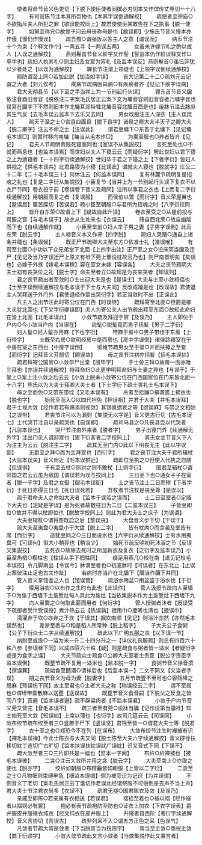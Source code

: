 <!-- { "loadSidebar": true } -->
　　使者将命节音义色吏切【下脱下使臣使者同摈必刃切本又作傧传丈専切一十八字】
　　有司官陈节注本其所赍物也【本其字误倒通解挍】
　　疏使者至宗庙○不欲指斥夫人所犯之罪【欲误能挍同上】故君使使臣某敢告在下之执事【脱一使字】
　　如舅至称兄○故曾子问云母丧称母是也【故误即】少施氏节音义慢本亦作僈【僈仍作慢误】
　　疏吾飧○谓强饭以答主人之意【谓误而】
　　纳币节注十个为束【个释文作个】一两五寻【一两误五两】
　　女虽未许嫁节礼之酌以成人【人误之通解挍】
　　燕则鬈首节音义紒字又作髻【髻监本仍作紒误释文作□草字也】疏妇人执其礼○则主妇及女賔为笄礼【及监本误反】燕则鬈首○虽已笄犹以少者处之【以误为通解挍】
　　韠长节注谓上领缝也【上领字误倒续通解挍】
　　疏防谓至上同○若加此説【加当如字误】
　　丧大记第二十二○疏刘元云记谓之大者【刘元俟考】
　　疾病节疏病困曰病○有疾疾者齐【见记下疾字误病】
　　君大夫彻县节【以下至之手当幷上为一节别起行头误】
　　寝东首节音义牖依注音酉旧音容【脱依注二字案毛氏居正云案下文为墉音容则旧音容者乃墉字音也误冩在牖字下不然则旧本作北墉耳郊特牲北墉音容北牖音酉是也】废牀节注去牀庶其生气反【去毛本误云监本下去乐又去同】
　　男女改服注主人深衣【主人误庶人】
　　疏天子至之士○宫县四面县【脱下县字】诸侯之卿大夫半天子之卿大夫【脱二卿字】注云不命之士【注误此】
　　谓君至墉下○东首于北墉下【见记墉毛本误□】则暂时移向南墉【墉当从毛本作□】
　　为賔至服也○养者皆齐【见记】
　　君夫人节疏明贵贱死寝室同也【室误不从集説挍】
　　言死至处也○不就而燕息也【也监本误焉】而世妇以夫人下寝云云【而疑衍字】解此世妇以君下寝之上为适寝者【一十四字衍续通解挍】世妇卒于君之下寝之上【下者字衍】皆妇人供视之【供毛本误共】比君路寝为小寝【比误此】谓就夫人寝也【脱就字】庄公二十二年【二十毛本误三十】何休注云【何监本误同】
　　复有林麓节疏明复是招魂之礼也【复是二字衍从集説挍】小臣复节【当并上为一节别起行头误下复衣不以衣尸节同】卷衣投于前【卷误卷下音义及疏同】注所以事君之衣也【上而复二字衍续通解挍】用朝服而复之者【复误服】
　　而侯伯以鷩【而衍字】音义荣屋翼也【屋误屈】箧苦牒切【苦误若】疏小臣至朝服○与君所为招魂之时【八字衍挍同上】
　　皆升自东荣○故谓上下【疑故自此升误】
　　卷衣至受之○从屋前投与司服之官【与毛本误于】故衣从生处来也【衣误云】
　　降自西北荣○故自幽隂而下也【自续通解作就】
　　小臣至堂前○妇人举子男之妻【子男字误倒】此云东荣【脱云字】
　　主人啼音义本又作谛【四字脱】
　　疏妇人哭踊○通自上诸条并踊也【条误候】
　　既正尸节疏卿大夫至东方○依准士礼【准误唯】
　　有司至北面○小功以下众兄弟堂下北面【上四字出注】正尸至之女○设床笫当牖及迁尸【见记及当乃字误迁尸上原文有袵下莞上簟设枕故云乃也】则尸南首明矣【矣误也】必嫁于外族【嫁毛本误稼】容在室女未嫁【容误各】
　　大夫之丧节疏明大夫士初有丧哭位之礼【脱士字】命夫至者立○故知是为丧来哭者【知误列】
　　君之丧节疏出者至敛时○士出迎大夫是也【是误士】大夫与士至小敛相偪也【士至字误倒续通解挍与毛本误于下士与大夫同】反改成踊是也【改误故】君使退主人哭拜送于外门外【君使退经作賔出哭衍字】若正当敛时不出【正误此】
　　凡主人之出节注此时寄公位在门西【时误特】
　　疏拜寄至北面○但爵是卿大夫犹北面也【下又字衍卿误即】夫人为寄公夫人出节疏出拜至东面○故知此命妇在堂上北面【北毛本误此】
　　小敛节疏及拜迎于賔【及误乃】
　　主人即位于户内○今小敛当户内【当误在】
　　説髦○説髦竟而男子括髪【男子二字衍】
　　妇人髽○妇人髽亦用麻【下也字衍】
　　带麻于房中○男子带绖于东房【上衍带字】
　　士既至右房○欲明经房中是西房也【房中字误倒】诸侯路寝室在于中房在室之东西也【中房字误倒】
　　彻帷节疏男女至于堂○并而扶捧之至堂【而衍字】汜拜音义芳劒切【劒误敛】
　　母之丧节注初亦括髪【括毛本误拈】
　　疏君拜寄公国賔○小敛毕尸出堂【脱毕字】
　　于士旁三拜○故每一面亦唯三拜也【亦误并续通解挍】特拜命妇○此更申明拜命妇与士妻之异也【与误于】于堂上○案上注小敛之后云云【小敛上脱未小敛寄公位在门西国賔位在门东皆北面一十八字】熊氏以为大夫士拜卿大夫士者【下士字衍下疏士丧礼士毛本误下】
　　母之至而免○又带东带绖【又毛本误有】
　　吊者至拾踊○揜袭裘上裼衣也【脱也字】
　　始死至而入○以四代袒免【袒误祖】并君于大夫【并毛本误拜】君于士视大敛【经作君若有赐焉则视敛】其锡衰缌衰之等【缌误麻】与带之文相妨【之误带】
　　君丧节注可以为漏刻【集説无以字是】音义更古行切【古毛本误七】士代哭节注自以亲疏哭也【自误即】
　　疏司马县之○凡丧县壶以代哭者【凡监本误也】
　　哭尸节注由外来者【脱者字】
　　男子出寝门外【续通解无外字】注出门见人谓迎賔也【賔下衍客者二字挍同上】
　　其无女主节音义下人为注主为云云【脱注主二字】
　　疏其无至门内○此以下明丧无主【此以字误倒】
　　无爵至之拜○而为主拜賔也【而衍字】
　　君之丧节注大夫于君所辑杖【大监本误夫】音义附近【毛本误拊近】
　　疏即位至执之○但使人代执之自随【但误俱】
　　子有至去杖○则对之则不敢杖【上则字衍】
　　国君至辑杖○谓邻国之君云云虽为敌国【谓误若为误与挍同上】
　　三日至下也○通女子子在室者【脱一子字】及君之女御【御毛本误衘】
　　士之丧节注士二日而殡【下者字衍】于死日亦得三日也【死日误死若】
　　弃杖者节注杖是丧至尊【是误以】
　　疏于君命夫人之命如大夫者【监本于误若之误而】
　　士二日至室者○定降下大夫也【定疑是字误】是为死者故数往日为二日【二监本误三】
　　子皆至即位○故并不得以杖即位也【脱故字挍同上】则此为君大夫士之庶子【为误谓】
　　大夫至辑杖○谓将塟既启之后【塟误丧】
　　大盘音义步干切【干误于】
　　疏大夫至夷盘○夷盘小于大盘【脱上二字】
　　皆有枕席○而含袭及堂皆有席【而衍字】
　　造犹至同之○三日而设氷也【六字衍从续通解挍】士有氷用夷盘可【可误何】但大小稍异也【稍当少】
　　始死节疏反明初死沐浴之节【反误又集説挍】
　　去死衣○故除去死时之所加新衣及复衣【之衍字及监本误乃】小臣至角柶○楔柱也【柱误从手下柶柱同】
　　缀足用燕几○校在南【语见记校毛本误挍】令几脚南出【令误今】牀谓至者也○初废牀时【时误者】在东北止【止误上案彼注止足也古文作趾】
　　若病时亦当户在北牖下【牖当作牗下并同】
　　管人音义掌馆舍之人也【馆误管】
　　疏浴水用盆○用盆盛于浴水也【于衍字】
　　挋用浴衣○以布作之生时有此也【此误作】
　　管人汲授节疏向人至墙下○为垼于西墙下土垼堑灶甸人具此为垼灶【当依集説本作为土垼堑灶于西墙下九字】
　　向人至爨之○何取此薪而用者【何衍字】
　　管人授御者沐者【授误受下疏御者受汁受误授】煮汁热云云【热误孰】挋用巾○挋晞也清也【挋误巾】
　　濡濯弃于坎○亦弃之于坎【于误其】掘坎南顺【见记】则浴汁亦然【亦然毛本误然也】
　　差淅至黍与○稻是稻人所常种【脱上稻字】
　　子大夫公子食粥【公子下衍众士二字从续通解挍】
　　疏此以下广明五服之丧【以下误一节】
　　纳财至或饭○一溢为米一升二十四分升之一【详仪礼丧服疏】则总有四百六十铢八参【参误叄下同】以成四百六十铢【疑】则是疏食与粥者皆一溢米【者疑衍字或是为食字之误】
　　大夫节疏众士疏食○公卿大夫室老士贵臣【脱公字贵臣字监本误倒】
　　既塟节疏不复用一溢米也【监本脱一字】
　　食粥节音义徐音撰【撰误簨】
　　疏始食至醴酒○谓祥后也【后监本误一】二文不同又【又当者字误】
　　期之丧节音义为母为妻【脱妻字】
　　五月节疏壹不至可也○容殇降之缌麻【殇误伤下同】故主至君也○主者大夫之称【称误经云二字】
　　谓不至属也○谓绖带埀散麻以送塟【送误故】
　　既塟节音义食音嗣【下脱父之反食之皆同八字】音避【监本误者避】疏不辟粱肉者【不监本误君】
　　小敛于户内节音义莞又音完【音毛本误不】
　　疏三者至有莞○设牀当牖【记作设第当牖衽】知士始死至大敛【知误如】上席以蒲也【也衍字】故司几筵云云【司误同】
　　小敛布绞节疏布绞至者三○竖置于尸下【竖误坚】君锦至皆一○谓君大夫士等【脱君字】
　　衣十至之也○郑恐今不在列【在误布】
　　大敛布绞节注生时襌被有识【襌毛本误禅】今此士陈衣与大夫又同【脱士陈至大夫六字续通解挍】音义辟徐扶移切紞丁览切广古旷切【监本扶误抉紞误紌广误紞】识又音式下同【下误不】
　　疏大敛至者三○三片即共是一幅也【监本一字阙】
　　布紟○紟襌被也【被毛本误彼】
　　二衾○注云大敛所并用之衾【脱云字】
　　大夫至南上○亦取之便也【脱亦字】
　　绞紟如朝服○布精麤皆如朝服【上皆以二字衍】
　　二衾至之士○凡物细则束缚牢急【细监本误绸】侧为被旁识为记识【为并误谓】
　　不倒音义丁老切【案毛氏居正云丁耄切作老误此经谓祭服不可傎倒是去声不当上声】君大夫士节注君衣尚多【衣误不】
　　疏君无襚○国君陈衣及敛【及误乃】
　　亲戚至即陈○若亲属有衣相送【若误君】
　　褶袷至着也○襚以褶【经作襚者以褶则必有裳】
　　袍必有表节疏袍防至防也○证衣上加衣【下衣字误表】爵弁服皮弁服褖衣纯衣【经文纯衣在皮弁服上】
　　升降者自西阶【者衍字续通解挍】音义苦协切【苦误古】
　　疏非列采不入○谓五方正色之采【色误气】
　　凡敛者节疏大胥是敛者【下当脱胥当为祝四字】
　　胥当至主敛○商祝主敛【商下衍颂字】
　　小敛大敛节疏此又言小敛者【当依集説作此又兼言者】
